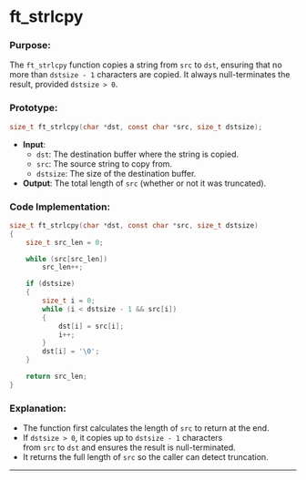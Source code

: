 # **ft_strlcpy**

### **Purpose**:

The `ft_strlcpy` function copies a string from `src` to `dst`, ensuring that no more than `dstsize - 1` characters are copied. It always null-terminates the result, provided `dstsize > 0`.

### **Prototype**:

```c
size_t ft_strlcpy(char *dst, const char *src, size_t dstsize);

```

- **Input**:
    - `dst`: The destination buffer where the string is copied.
    - `src`: The source string to copy from.
    - `dstsize`: The size of the destination buffer.
- **Output**: The total length of `src` (whether or not it was truncated).

### **Code Implementation**:

```c
size_t ft_strlcpy(char *dst, const char *src, size_t dstsize)
{
    size_t src_len = 0;

    while (src[src_len])
        src_len++;

    if (dstsize)
    {
        size_t i = 0;
        while (i < dstsize - 1 && src[i])
        {
            dst[i] = src[i];
            i++;
        }
        dst[i] = '\0';
    }

    return src_len;
}

```

### **Explanation**:

- The function first calculates the length of `src` to return at the end.
- If `dstsize > 0`, it copies up to `dstsize - 1` characters from `src` to `dst` and ensures the result is null-terminated.
- It returns the full length of `src` so the caller can detect truncation.

---
